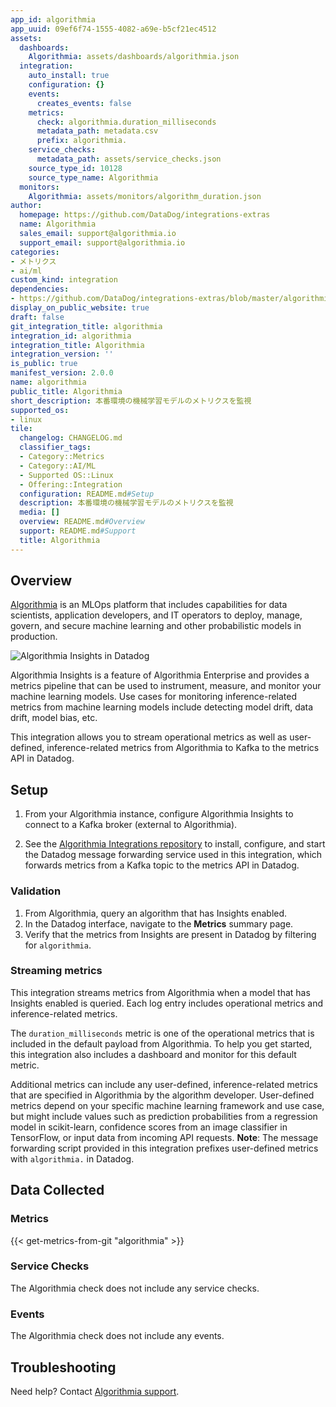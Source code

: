 ```yaml
---
app_id: algorithmia
app_uuid: 09ef6f74-1555-4082-a69e-b5cf21ec4512
assets:
  dashboards:
    Algorithmia: assets/dashboards/algorithmia.json
  integration:
    auto_install: true
    configuration: {}
    events:
      creates_events: false
    metrics:
      check: algorithmia.duration_milliseconds
      metadata_path: metadata.csv
      prefix: algorithmia.
    service_checks:
      metadata_path: assets/service_checks.json
    source_type_id: 10128
    source_type_name: Algorithmia
  monitors:
    Algorithmia: assets/monitors/algorithm_duration.json
author:
  homepage: https://github.com/DataDog/integrations-extras
  name: Algorithmia
  sales_email: support@algorithmia.io
  support_email: support@algorithmia.io
categories:
- メトリクス
- ai/ml
custom_kind: integration
dependencies:
- https://github.com/DataDog/integrations-extras/blob/master/algorithmia/README.md
display_on_public_website: true
draft: false
git_integration_title: algorithmia
integration_id: algorithmia
integration_title: Algorithmia
integration_version: ''
is_public: true
manifest_version: 2.0.0
name: algorithmia
public_title: Algorithmia
short_description: 本番環境の機械学習モデルのメトリクスを監視
supported_os:
- linux
tile:
  changelog: CHANGELOG.md
  classifier_tags:
  - Category::Metrics
  - Category::AI/ML
  - Supported OS::Linux
  - Offering::Integration
  configuration: README.md#Setup
  description: 本番環境の機械学習モデルのメトリクスを監視
  media: []
  overview: README.md#Overview
  support: README.md#Support
  title: Algorithmia
---
```


<!--  SOURCED FROM https://github.com/DataDog/integrations-extras -->


## Overview

[Algorithmia][1] is an MLOps platform that includes capabilities for data
scientists, application developers, and IT operators to deploy, manage, govern,
and secure machine learning and other probabilistic models in production.

![Algorithmia Insights in Datadog][2]

Algorithmia Insights is a feature of Algorithmia Enterprise and provides a
metrics pipeline that can be used to instrument, measure, and monitor your
machine learning models. Use cases for monitoring inference-related metrics from
machine learning models include detecting model drift, data drift, model bias,
etc.

This integration allows you to stream operational metrics as well as
user-defined, inference-related metrics from Algorithmia to Kafka to the metrics
API in Datadog.

## Setup

1. From your Algorithmia instance, configure Algorithmia Insights to connect to
   a Kafka broker (external to Algorithmia).

2. See the [Algorithmia Integrations repository][3]
   to install, configure, and start the Datadog message forwarding service used
   in this integration, which forwards metrics from a Kafka topic to the
   metrics API in Datadog.


### Validation

1. From Algorithmia, query an algorithm that has Insights enabled.
2. In the Datadog interface, navigate to the **Metrics** summary page.
3. Verify that the metrics from Insights are present in Datadog by filtering for
   `algorithmia`.

### Streaming metrics

This integration streams metrics from Algorithmia when a model that has Insights
enabled is queried. Each log entry includes operational metrics and
inference-related metrics.

The `duration_milliseconds` metric is one of the operational metrics that is
included in the default payload from Algorithmia. To help you get started, this
integration also includes a dashboard and monitor for this default metric.

Additional metrics can include any user-defined, inference-related metrics that
are specified in Algorithmia by the algorithm developer. User-defined metrics
depend on your specific machine learning framework and use case, but might
include values such as prediction probabilities from a regression model in
scikit-learn, confidence scores from an image classifier in TensorFlow, or input
data from incoming API requests. **Note**: The message forwarding script
provided in this integration prefixes user-defined metrics with
`algorithmia.` in Datadog.

## Data Collected

### Metrics
{{< get-metrics-from-git "algorithmia" >}}


### Service Checks

The Algorithmia check does not include any service checks.

### Events

The Algorithmia check does not include any events.

## Troubleshooting

Need help? Contact [Algorithmia support][5].

[1]: https://algorithmia.com/
[2]: https://raw.githubusercontent.com/DataDog/integrations-extras/master/algorithmia/images/algorithmia-insights-datadog.png
[3]: https://github.com/algorithmiaio/integrations
[4]: https://github.com/DataDog/integrations-extras/blob/master/algorithmia/metadata.csv
[5]: https://algorithmia.com/contact